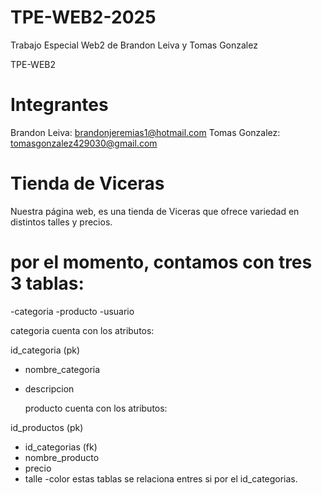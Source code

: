 # TPE-WEB2-2025
Trabajo Especial Web2 de Brandon Leiva y Tomas Gonzalez

TPE-WEB2

# Integrantes
Brandon Leiva: brandonjeremias1@hotmail.com
Tomas Gonzalez: tomasgonzalez429030@gmail.com




# Tienda de Viceras
  Nuestra página web, es una tienda de Viceras que ofrece variedad en distintos talles y precios.



# por el momento, contamos con tres 3 tablas:
-categoria
-producto
-usuario

  categoria cuenta con los atributos:



id_categoria (pk)
- nombre_categoria
- descripcion

  producto cuenta con los atributos:



id_productos (pk)
- id_categorias (fk)
- nombre_producto
- precio
- talle
-color
  estas tablas se relaciona entres si por el id_categorias.
